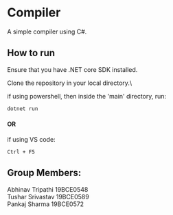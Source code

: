 # Compiler

A simple compiler using C#.

## How to run

Ensure that you have .NET core SDK installed.

Clone the repository in your local directory.\

if using powershell, then inside the 'main' directory, run:

```powershell
dotnet run
```

#### OR

if using VS code: 

```vscode
Ctrl + F5
```

## Group Members: 

Abhinav Tripathi 19BCE0548\
Tushar Srivastav 19BCE0589\
Pankaj Sharma 19BCE0572 


